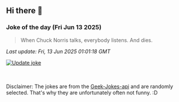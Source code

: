 ## Hi there 👋

### Joke of the day (Fri Jun 13 2025)
<!-- joke -->
>When Chuck Norris talks, everybody listens. And dies.
<!-- /joke -->

*Last update: Fri, 13 Jun 2025 01:01:18 GMT*

[![Update joke](https://github.com/nclskfm/nclskfm/actions/workflows/joke.yml/badge.svg)](https://github.com/nclskfm/nclskfm/actions/workflows/joke.yml)

<br><br>
Disclaimer: The jokes are from the [Geek-Jokes-api](https://github.com/sameerkumar18/geek-joke-api) and are randomly selected. That's why they are unfortunately often not funny. :D
